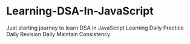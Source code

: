 # Learning-DSA-In-JavaScript
Just starting journey to learn DSA in JavaScript 
Learning Daily
Practice Daily
Revision Daily
Maintain Consistency
